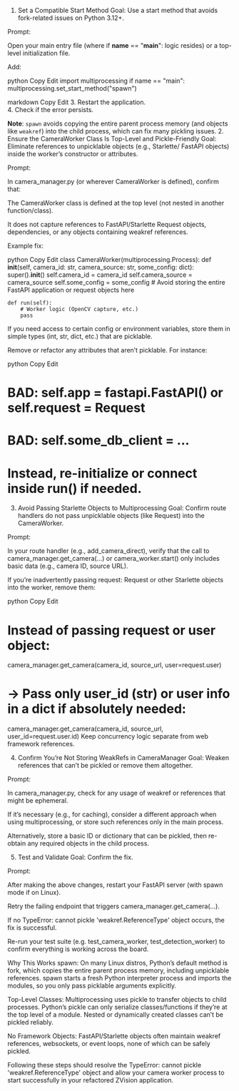 1. Set a Compatible Start Method
Goal: Use a start method that avoids fork-related issues on Python 3.12+.

Prompt:

Open your main entry file (where if __name__ == "__main__": logic resides) or a top-level initialization file.

Add:

python
Copy
Edit
import multiprocessing
if name == "main": multiprocessing.set_start_method("spawn")

markdown
Copy
Edit
3. Restart the application.  
4. Check if the error persists.  

**Note**: `spawn` avoids copying the entire parent process memory (and objects like `weakref`) into the child process, which can fix many pickling issues.
2. Ensure the CameraWorker Class Is Top-Level and Pickle-Friendly
Goal: Eliminate references to unpicklable objects (e.g., Starlette/ FastAPI objects) inside the worker’s constructor or attributes.

Prompt:

In camera_manager.py (or wherever CameraWorker is defined), confirm that:

The CameraWorker class is defined at the top level (not nested in another function/class).

It does not capture references to FastAPI/Starlette Request objects, dependencies, or any objects containing weakref references.

Example fix:

python
Copy
Edit
class CameraWorker(multiprocessing.Process):
    def __init__(self, camera_id: str, camera_source: str, some_config: dict):
        super().__init__()
        self.camera_id = camera_id
        self.camera_source = camera_source
        self.some_config = some_config
        # Avoid storing the entire FastAPI application or request objects here
    
    def run(self):
        # Worker logic (OpenCV capture, etc.)
        pass
If you need access to certain config or environment variables, store them in simple types (int, str, dict, etc.) that are picklable.

Remove or refactor any attributes that aren’t picklable. For instance:

python
Copy
Edit
# BAD: self.app = fastapi.FastAPI() or self.request = Request
# BAD: self.some_db_client = ... 
# Instead, re-initialize or connect inside run() if needed.
3. Avoid Passing Starlette Objects to Multiprocessing
Goal: Confirm route handlers do not pass unpicklable objects (like Request) into the CameraWorker.

Prompt:

In your route handler (e.g., add_camera_direct), verify that the call to camera_manager.get_camera(...) or camera_worker.start() only includes basic data (e.g., camera ID, source URL).

If you’re inadvertently passing request: Request or other Starlette objects into the worker, remove them:

python
Copy
Edit
# Instead of passing request or user object:
camera_manager.get_camera(camera_id, source_url, user=request.user)
# -> Pass only user_id (str) or user info in a dict if absolutely needed:
camera_manager.get_camera(camera_id, source_url, user_id=request.user.id)
Keep concurrency logic separate from web framework references.

4. Confirm You’re Not Storing WeakRefs in CameraManager
Goal: Weaken references that can’t be pickled or remove them altogether.

Prompt:

In camera_manager.py, check for any usage of weakref or references that might be ephemeral.

If it’s necessary (e.g., for caching), consider a different approach when using multiprocessing, or store such references only in the main process.

Alternatively, store a basic ID or dictionary that can be pickled, then re-obtain any required objects in the child process.

5. Test and Validate
Goal: Confirm the fix.

Prompt:

After making the above changes, restart your FastAPI server (with spawn mode if on Linux).

Retry the failing endpoint that triggers camera_manager.get_camera(...).

If no TypeError: cannot pickle 'weakref.ReferenceType' object occurs, the fix is successful.

Re-run your test suite (e.g. test_camera_worker, test_detection_worker) to confirm everything is working across the board.

Why This Works
spawn: On many Linux distros, Python’s default method is fork, which copies the entire parent process memory, including unpicklable references. spawn starts a fresh Python interpreter process and imports the modules, so you only pass picklable arguments explicitly.

Top-Level Classes: Multiprocessing uses pickle to transfer objects to child processes. Python’s pickle can only serialize classes/functions if they’re at the top level of a module. Nested or dynamically created classes can’t be pickled reliably.

No Framework Objects: FastAPI/Starlette objects often maintain weakref references, websockets, or event loops, none of which can be safely pickled.

Following these steps should resolve the TypeError: cannot pickle 'weakref.ReferenceType' object and allow your camera worker process to start successfully in your refactored ZVision application.